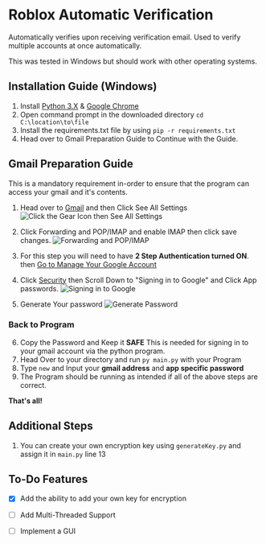 
# Roblox Automatic Verification

Automatically verifies upon receiving verification email. Used to verify multiple accounts at once automatically.

This was tested in Windows but should work with other operating systems.

## Installation Guide (Windows)

1. Install [Python 3.X](https://www.python.org/downloads/) & [Google Chrome](https://www.google.com/chrome/)
2. Open command prompt in the downloaded directory ``cd C:\location\to\file``
3. Install the requirements.txt file by using ```pip -r requirements.txt```
4. Head over to Gmail Preparation Guide to Continue with the Guide.
## Gmail Preparation Guide

This is a mandatory requirement in-order to ensure that the program can access your gmail and it's contents.

1. Head over to [Gmail](https://mail.google.com) and then Click See All Settings
![Click the Gear Icon then See All Settings](https://cdn.discordapp.com/attachments/567688006341885953/1054017230255431781/firefox_byX6VXcR6A.png)
2. Click Forwarding and POP/IMAP and enable IMAP then click save changes.
![Forwarding and POP/IMAP](https://cdn.discordapp.com/attachments/567688006341885953/1054017631201525915/firefox_Iuxz0AfqE3.png)
3. For this step you will need to have **2 Step Authentication turned ON**.
then [Go to Manage Your Google Account](https://myaccount.google.com/)

4. Click [Security](https://myaccount.google.com/security) then Scroll Down to "Signing in to Google" and Click App passwords.
![Signing in to Google](https://cdn.discordapp.com/attachments/567688006341885953/1054026989847183431/firefox_rWeyzGOpRC.png)
5. Generate Your password
![Generate Password](https://cdn.discordapp.com/attachments/567688006341885953/1054028635176189972/firefox_jzWTkYTUW9.png)
### Back to Program
6. Copy the Password and Keep it **SAFE** This is needed for signing in to your gmail account via the python program.
7. Head Over to your directory and run ``py main.py`` with your Program
8. Type ``new`` and Input your **gmail address** and **app specific password**
9. The Program should be running as intended if all of the above steps are correct.

**That's all!**

## Additional Steps
1. You can create your own encryption key using ``generateKey.py`` and assign it in ``main.py`` line 13


## To-Do Features
- [x]  Add the ability to add your own key for encryption
- [ ]  Add Multi-Threaded Support
- [ ]  Implement a GUI


